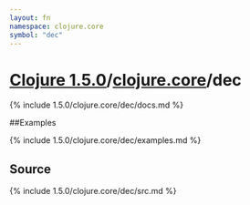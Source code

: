```yaml
---
layout: fn
namespace: clojure.core
symbol: "dec"
---
```


# [Clojure 1.5.0](../../)/[clojure.core](../)/dec

{% include 1.5.0/clojure.core/dec/docs.md %}

##Examples

{% include 1.5.0/clojure.core/dec/examples.md %}
## Source
{% include 1.5.0/clojure.core/dec/src.md %}

